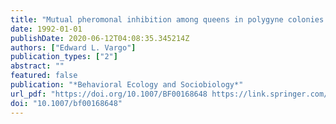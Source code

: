 ```yaml
---
title: "Mutual pheromonal inhibition among queens in polygyne colonies of the fire ant Solenopsis invicta"
date: 1992-01-01
publishDate: 2020-06-12T04:08:35.345214Z
authors: ["Edward L. Vargo"]
publication_types: ["2"]
abstract: ""
featured: false
publication: "*Behavioral Ecology and Sociobiology*"
url_pdf: "https://doi.org/10.1007/BF00168648 https://link.springer.com/content/pdf/10.1007%2FBF00168648.pdf"
doi: "10.1007/bf00168648"
---
```


